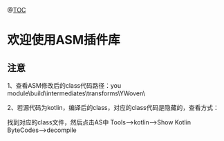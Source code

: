 @[TOC](ASM插件库)

# 欢迎使用ASM插件库


## 注意

1、查看ASM修改后的class代码路径：you module\build\intermediates\transforms\YWoven\

2、若源代码为kotlin，编译后的class，对应的class代码是隐藏的，查看方式：

找到对应的class文件，然后点击AS中 Tools-->kotlin-->Show Kotlin ByteCodes-->decompile
